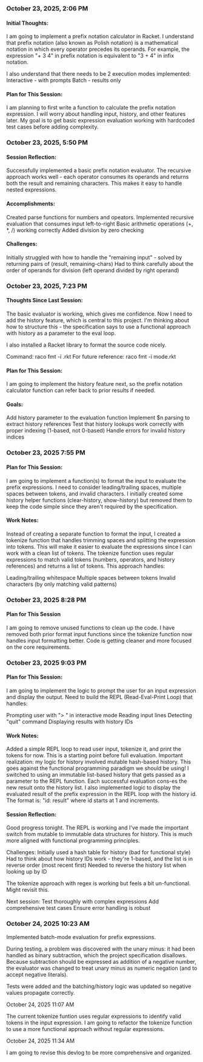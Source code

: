 ### October 23, 2025, 2:06 PM

#### Initial Thoughts:

I am going to implement a prefix notation calculator in Racket.
I understand that prefix notation (also known as Polish notation) is a mathematical notation in which every operator precedes its operands.
For example, the expression "+ 3 4" in prefix notation is equivalent to "3 + 4" in infix notation.

I also understand that there needs to be 2 execution modes implemented:
Interactive - with prompts
Batch - results only

#### Plan for This Session:

I am planning to first write a function to calculate the prefix notation expression. I will worry about handling input, history, and other features later. My goal is to get basic expression evaluation working with hardcoded test cases before adding complexity.

### October 23, 2025, 5:50 PM

#### Session Reflection:
Successfully implemented a basic prefix notation evaluator. The recursive approach works well - each operator consumes its operands and returns both the result and remaining characters. This makes it easy to handle nested expressions.

#### Accomplishments:
Created parse functions for numbers and opeators.
Implemented recursive evaluation that consumes input left-to-right
Basic arithmetic operations (+, *, /) working correctly
Added division by zero checking

#### Challenges:
Initially struggled with how to handle the "remaining input" - solved by returning pairs of (result, remaining-chars)
Had to think carefully about the order of operands for division (left operand divided by right operand)

### October 23, 2025, 7:23 PM

#### Thoughts Since Last Session:
The basic evaluator is working, which gives me confidence. Now I need to add the history feature, which is central to this project. I'm thinking about how to structure this - the specification says to use a functional approach with history as a parameter to the eval loop.

I also installed a Racket library to format the source code nicely.

Command: raco fmt -i <filename>.rkt
For future reference: raco fmt -i mode.rkt

#### Plan for This Session:
I am going to implement the history feature next, so the prefix notation calculator function can refer back to prior results if needed.

#### Goals:
Add history parameter to the evaluation function
Implement $n parsing to extract history references
Test that history lookups work correctly with proper indexing (1-based, not 0-based)
Handle errors for invalid history indices

### October 23, 2025 7:55 PM

#### Plan for This Session:
I am going to implement a function(s) to format the input to evaluate the prefix expressions. I need to consider leading/trailing spaces, multiple spaces between tokens, and invalid characters.
I initially created some history helper functions (clear-history, show-history) but removed them to keep the code simple since they aren't required by the specification.

#### Work Notes:
Instead of creating a separate function to format the input, I created a tokenize function that handles trimming spaces and splitting the expression into tokens. This will make it easier to evaluate the expressions since I can work with a clean list of tokens.
The tokenize function uses regular expressions to match valid tokens (numbers, operators, and history references) and returns a list of tokens. This approach handles:

Leading/trailing whitespace
Multiple spaces between tokens
Invalid characters (by only matching valid patterns)

### October 23, 2025 8:28 PM

#### Plan for This Session
I am going to remove unused functions to clean up the code. I have removed both prior format input functions since the tokenize function now handles input formatting better.
Code is getting cleaner and more focused on the core requirements.

### October 23, 2025 9:03 PM

#### Plan for This Session:
I am going to implement the logic to prompt the user for an input expression and display the output. Need to build the REPL (Read-Eval-Print Loop) that handles:

Prompting user with "> " in interactive mode
Reading input lines
Detecting "quit" command
Displaying results with history IDs

#### Work Notes:
Added a simple REPL loop to read user input, tokenize it, and print the tokens for now. This is a starting point before full evaluation.
Important realization: my logic for history involved mutable hash-based history. This goes against the functional programming paradigm we should be using! I switched to using an immutable list-based history that gets passed as a parameter to the REPL function. Each successful evaluation cons-es the new result onto the history list.
I also implemented logic to display the evaluated result of the prefix expression in the REPL loop with the history id. The format is: "id: result" where id starts at 1 and increments.

#### Session Reflection:
Good progress tonight. The REPL is working and I've made the important switch from mutable to immutable data structures for history. This is much more aligned with functional programming principles.

Challenges:
Initially used a hash table for history (bad for functional style)
Had to think about how history IDs work - they're 1-based, and the list is in reverse order (most recent first)
Needed to reverse the history list when looking up by ID

The tokenize approach with regex is working but feels a bit un-functional. Might revisit this.

Next session:
Test thoroughly with complex expressions
Add comprehensive test cases
Ensure error handling is robust

### October 24, 2025 10:23 AM

Implemented batch-mode evaluation for prefix expressions. 

During testing, a problem was discovered with the unary minus: it had been handled as binary subtraction, which the project specification disallows. Because subtraction should be expressed as addition of a negative number, the evaluator was changed to treat unary minus as numeric negation (and to accept negative literals). 

Tests were added and the batching/history logic was updated so negative values propagate correctly.

October 24, 2025 11:07 AM

The current tokenize funtion uses regular expressions to identify valid tokens in the input expression.
I am going to refactor the tokenize function to use a more functional approach without regular expressions.

October 24, 2025 11:34 AM

I am going to revise this devlog to be more comprehensive and organized.





